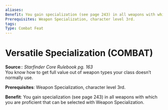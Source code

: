 ```yaml
---
aliases: 
Benefit: You gain specialization (see page 243) in all weapons with which you are proficient that can be selected with Weapon Specialization.
Prerequisites: Weapon Specialization, character level 3rd.
tags: 
Type: Combat Feat
---
```


# Versatile Specialization (COMBAT)

**Source**:: _Starfinder Core Rulebook pg. 163_  
You know how to get full value out of weapon types your class doesn’t normally use.

**Prerequisites**: Weapon Specialization, character level 3rd.

**Benefit**: You gain specialization (see page 243) in all weapons with which you are proficient that can be selected with Weapon Specialization.

